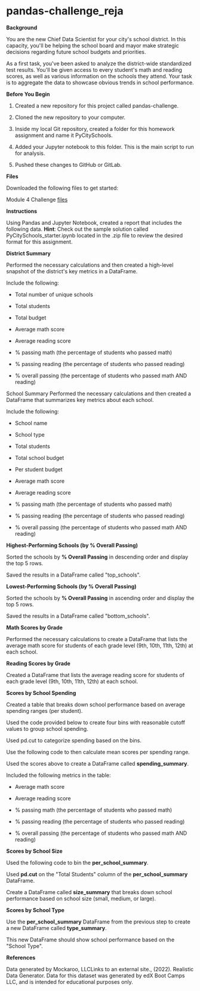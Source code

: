 # pandas-challenge_reja

**Background**


You are the new Chief Data Scientist for your city's school district. In this capacity, you'll be helping the school board and mayor make strategic decisions regarding future school budgets and priorities.

As a first task, you've been asked to analyze the district-wide standardized test results. You'll be given access to every student's math and reading scores, as well as various information on the schools they attend. Your task is to aggregate the data to showcase obvious trends in school performance.


**Before You Begin**

  1. Created a new repository for this project called pandas-challenge.

  2. Cloned the new repository to your computer.

  3. Inside my local Git repository, created a folder for this homework assignment and name it PyCitySchools.

  4. Added your Jupyter notebook to this folder. This is the main script to run for analysis.

  5. Pushed these changes to GitHub or GitLab.


**Files**


Downloaded the following files to get started:

Module 4 Challenge [files](https://courses.bootcampspot.com/courses/3819/assignments/56672?module_item_id=999456)


**Instructions**


Using Pandas and Jupyter Notebook, created a report that includes the following data. 
**Hint**: Check out the sample solution called PyCitySchools_starter.ipynb located in the .zip file to review the desired format for this assignment.

**District Summary**

Performed the necessary calculations and then created a high-level snapshot of the district's key metrics in a DataFrame.

Include the following:

- Total number of unique schools

- Total students

- Total budget

- Average math score

- Average reading score

- % passing math (the percentage of students who passed math)

- % passing reading (the percentage of students who passed reading)

- % overall passing (the percentage of students who passed math AND reading)


School Summary
Performed the necessary calculations and then created a DataFrame that summarizes key metrics about each school.

Include the following:

- School name

- School type

- Total students

- Total school budget

- Per student budget

- Average math score

- Average reading score

- % passing math (the percentage of students who passed math)

- % passing reading (the percentage of students who passed reading)

- % overall passing (the percentage of students who passed math AND reading)

**Highest-Performing Schools (by % Overall Passing)**

Sorted the schools by **% Overall Passing** in descending order and display the top 5 rows.

Saved the results in a DataFrame called "top_schools".

**Lowest-Performing Schools (by % Overall Passing)**

Sorted the schools by **% Overall Passing** in ascending order and display the top 5 rows.

Saved the results in a DataFrame called "bottom_schools".

**Math Scores by Grade**

Performed the necessary calculations to create a DataFrame that lists the average math score for students of each grade level (9th, 10th, 11th, 12th) at each school.

**Reading Scores by Grade**

Created a DataFrame that lists the average reading score for students of each grade level (9th, 10th, 11th, 12th) at each school.

**Scores by School Spending**

Created a table that breaks down school performance based on average spending ranges (per student).

Used the code provided below to create four bins with reasonable cutoff values to group school spending.

Used pd.cut to categorize spending based on the bins.

Use the following code to then calculate mean scores per spending range.

Used the scores above to create a DataFrame called **spending_summary**.

Included the following metrics in the table:

- Average math score

- Average reading score

- % passing math (the percentage of students who passed math)

- % passing reading (the percentage of students who passed reading)

- % overall passing (the percentage of students who passed math AND reading)

**Scores by School Size**

Used the following code to bin the **per_school_summary**.

Used **pd.cut** on the "Total Students" column of the **per_school_summary** DataFrame.

Create a DataFrame called **size_summary** that breaks down school performance based on school size (small, medium, or large).

**Scores by School Type**

Use the **per_school_summary** DataFrame from the previous step to create a new DataFrame called **type_summary**.

This new DataFrame should show school performance based on the "School Type".

**References**

Data generated by Mockaroo, LLCLinks to an external site., (2022). Realistic Data Generator. Data for this dataset was generated by edX Boot Camps LLC, and is intended for educational purposes only.


